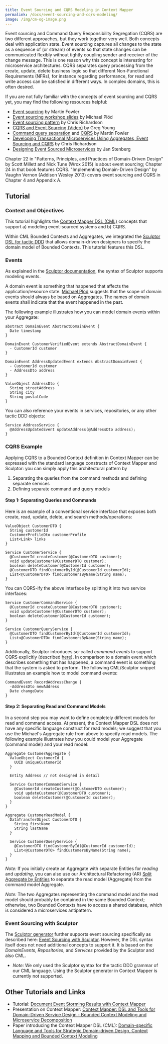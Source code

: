```yaml
---
title: Event Sourcing and CQRS Modeling in Context Mapper
permalink: /docs/event-sourcing-and-cqrs-modeling/
image: /img/cm-og-image.png
---
```


Event sourcing and Command Query Responsibility Segregation (CQRS) are two different approaches, but they work together very well. Both concepts deal with application state.
Event sourcing captures all changes to the state as a sequence of (or stream) of events so that state changes can be communicated flexibly without tightly coupling sender and receiver of the change message. This is one reason why this concept is interesting for microservice architectures. 
CQRS separates query processing from the create, update, delete business logic so that different Non-Functional Requirements (NFRs), for instance regarding performance, for read and write access can be satisfied in different ways. In complex domains, this is often desired. 

If you are not fully familiar with the concepts of event sourcing and CQRS yet, you may find the following resources helpful:

 * [Event sourcing](https://martinfowler.com/eaaDev/EventSourcing.html) by Martin Fowler
 * [Event sourcing workshop slides](https://files.speakerdeck.com/presentations/8423591f0e0044a68efc188a430f6768/ArchitectureSummit_EventSourcingAndCQRS_Kopie.pdf) by Michael Plöd
 * [Event sourcing pattern](https://microservices.io/patterns/data/event-sourcing.html) by Chris Richardson
 * [CQRS and Event Sourcing (Video)](https://www.youtube.com/watch?v=JHGkaShoyNs) by Greg Young
 * [Command query separation](https://martinfowler.com/bliki/CommandQuerySeparation.html) and [CQRS](https://martinfowler.com/bliki/CQRS.html) by Martin Fowler
 * [Developing Transactional Microservices Using Aggregates, Event Sourcing and CQRS](https://www.infoq.com/articles/microservices-aggregates-events-cqrs-part-1-richardson/) by Chris Richardson
 * [Designing Event Sourced Microservices](https://www.infoq.com/news/2017/11/event-sourcing-microservices/) by Jan Stenberg

Chapter 22 in "Patterns, Principles, and Practices of Domain-Driven Design" by Scott Millett and Nick Tune (Wrox 2015) is about event sourcing; Chapter 24 in that book features CQRS. "Implementing Domain-Driven Design" by Vaughn Vernon (Addison Wesley 2013) covers event sourcing and CQRS in Chapter 4 and Appendix A.
 
## Tutorial
### Context and Objectives
This tutorial highlights the [Context Mapper DSL (CML)](/docs/language-reference/) concepts that support a) modeling event-sourced systems and b) CQRS. 

Within CML Bounded Contexts and Aggregates, we integrated the [Sculptor DSL for tactic DDD](https://sculptor.github.io/) that allows domain-driven designers to specify the domain model of Bounded Contexts. This tutorial features this DSL.

### Events
As explained in the [Sculptor documentation](https://sculptor.github.io/documentation/event-driven-tutorial), the syntax of Sculptor supports modeling events.

A domain event is something that happened that affects the application/resource state. [Michael Plöd](https://speakerdeck.com/mploed/event-sourcing-workshop-at-software-architecture-summit-2016)
suggests that the scope of domain events should always be based on Aggregates. The names of domain events shall indicate that the event happened in the past. 

The following example illustrates how you can model domain events within your Aggregate: 

```text
abstract DomainEvent AbstractDomainEvent {
  Date timestamp
}

DomainEvent CustomerVerifiedEvent extends AbstractDomainEvent {
  - CustomerId customer
}

DomainEvent AddressUpdatedEvent extends AbstractDomainEvent {
  - CustomerId customer  
  - AddressDto address
}

ValueObject AddressDto {
  String streetAddress
  String city
  String postalCode
}
```

You can also reference your events in services, repositories, or any other tactic DDD objects:

```text
Service AddressService {
  @AddressUpdatedEvent updateAddress(@AddressDto address);
}
```

### CQRS Example
Applying CQRS to a Bounded Context definition in Context Mapper can be expressed with the standard language constructs of Context Mapper and Sculptor: you can simply apply 
this architectural pattern by 

1. Separating the queries from the command methods and defining separate services
2. Defining separate command and query models

#### Step 1: Separating Queries and Commands
Here is an example of a conventional service interface that exposes both create, read, update, delete, and search methods/operations:

```text
ValueObject CustomerDTO {
  String customerId
  CustomerProfileDto customerProfile
  List<Link> links
}

Service CustomerService {
  @CustomerId createCustomer(@CustomerDTO customer);
  void updateCustomer(@CustomerDTO customer);
  boolean deleteCustomer(@CustomerId customer);
  @CustomerDTO findCustomerById(@CustomerId customerId);
  List<@CustomerDTO> findCustomersByName(String name);
}
```

You can CQRS-ify the above interface by splitting it into two service interfaces:

```text
Service CustomerCommandService {
  @CustomerId createCustomer(@CustomerDTO customer);
  void updateCustomer(@CustomerDTO customer);
  boolean deleteCustomer(@CustomerId customer);
}

Service CustomerQueryService {
  @CustomerDTO findCustomerById(@CustomerId customerId);
  List<@CustomerDTO> findCustomersByName(String name);
}
```

Additionally, Sculptor introduces so-called *command events* to support CQRS explicitly (described [here](https://sculptor.github.io/documentation/event-driven-tutorial#commandevent)).
In comparison to a domain event which describes something that has happened, a command event is something that the system is asked to perform. The following CML/Sculptor snippet illustrates an example how to model command events:

```text
CommandEvent RecordAddressChange {
  -AddressDto newAddress
  Date changeDate
}	
```

#### Step 2: Separating Read and Command Models
In a second step you may want to define completely different models for read and command access. At present, the Context Mapper DSL does not have any specific language construct for read models; we suggest that you use the Michael's Aggregate rule from above to specify read models. The following example illustrates how you could model your Aggregate (command model) and your read model:

```text
Aggregate CustomerAggregate {
  ValueObject CustomerId {
    UUID uniqueCustomerId
  }

  Entity Address // not designed in detail 

  Service CustomerCommandService {
    @CustomerId createCustomer(@CustomerDTO customer);
    void updateCustomer(@CustomerDTO customer);
    boolean deleteCustomer(@CustomerId customer);
  }
}

Aggregate CustomerReadModel {
  DataTransferObject CustomerDTO {
    String firstName
    String lastName
  }

  Service CustomerQueryService {
    @CustomerDTO findCustomerById(@CustomerId customerId);
    List<@CustomerDTO> findCustomersByName(String name);
  }
}
```

*Note:* If you initially create an Aggregate with separate Entities for _reading_ and _updating_, you can also use our Architectural Refactoring (AR) [Split Aggregate by Entities](/docs/ar-split-aggregate-by-entities/)
to separate the read model (Aggregate) from the command model Aggregate.

*Note:* The two Aggregates representing the command model and the read model should probably be contained in the same Bounded Context; otherwise, two Bounded Contexts have to access a shared database, which is considered a microservices antipattern.  

### Event Sourcing with Sculptor
The [Sculptor generator](https://sculptor.github.io/) further supports event sourcing specifically as described here: 
[Event Sourcing with Sculptor](https://sculptor.github.io/2010/10/28/event-sourcing-with-sculptor). 
However, the DSL syntax itself does not need additional concepts to support it. It is based on the _DomainEvents_, _Repositories_, and _Services_ provided by the Sculptor and also CML.
  * *Note:* We only used the Sculptor syntax for the tactic DDD grammar of our CML language. Using the Sculptor generator in Context Mapper is currently not supported.


<!-- You can also model the CQRS infrastructure in Sculptor: 
	Aggregate CQRS_CommonInfrastructure {
		DomainEvent AbstractDomainEvent {
			Date timestamp
		}
		ValueObject EventSequence {
			-Set<@AbstractDomainEvent> events
		}   
	}
	Aggregate CQRS_CommandInfrastructure { 
		Service CommandDAO {
			@EventSequence storeAndForwardEvents() publish to EventHandlerChannel;
			// store in EventStore and let QueryInfrastructure know (via Handler)
		} 
		Entity EventStore { 
			aggregateRoot
			Repository EventStoreRepository {}
		}
	}
	Aggregate CQRS_QueryInfrastructure {
		Entity QueryDAO {
			// talks to ReadStorage (BAU)
		}
		Entity ReadStorage { 
			aggregateRoot
			Repository ReadStorageRepository {
				subscribe to EventHandlerChannel
			}
		}
	}
-->

## Other Tutorials and Links
 * Tutorial: [Document Event Storming Results with Context Mapper](/docs/event-storming/)
 * Presentation on Context Mapper: [Context Mapper: DSL and Tools for Domain-Driven Service Design - Bounded Context Modeling and Microservice Decomposition](https://contextmapper.org/media/ZIOSK-ContextMapper4JUGv10p.pdf)
  * Paper introducing the Context Mapper DSL (CML): [Domain-specific Language and Tools for Strategic Domain-driven Design, Context Mapping and Bounded Context Modeling](https://doi.org/10.5220/0008910502990306)
 

